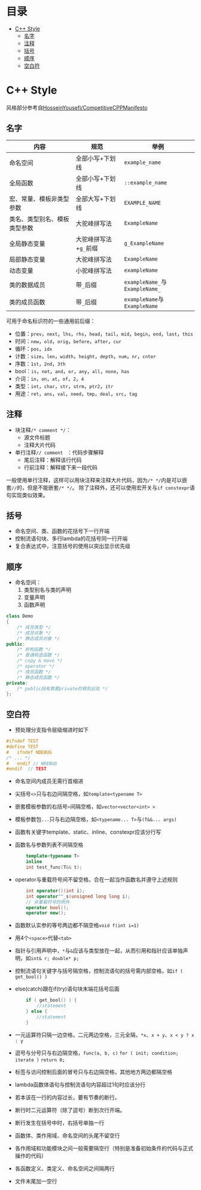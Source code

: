 # 目录
<!-- vim-markdown-toc GFM -->

- [C++ Style](#c-style)
  - [名字](#名字)
  - [注释](#注释)
  - [括号](#括号)
  - [顺序](#顺序)
  - [空白符](#空白符)

<!-- vim-markdown-toc -->

# C++ Style
风格部分参考自[HosseinYousefi/CompetitiveCPPManifesto](https://github.com/HosseinYousefi/CompetitiveCPPManifesto)

## 名字
| 内容                         | 规范                  | 举例                           |
|------------------------------|-----------------------|--------------------------------|
| 命名空间                     | 全部小写+下划线       | `example_name`                 |
| 全局函数                     | 全部小写+下划线       | `::example_name`               |
| 宏、常量、模板非类型参数     | 全部大写+下划线       | `EXAMPLE_NAME`                 |
| 类名、类型别名、模板类型参数 | 大驼峰拼写法          | `ExampleName`                  |
| 全局静态变量                 | 大驼峰拼写法+`g_`前缀 | `g_ExampleName`                |
| 局部静态变量                 | 大驼峰拼写法          | `ExampleName`                  |
| 动态变量                     | 小驼峰拼写法          | `exampleName`                  |
| 类的数据成员                 | 带`_`后缀             | `exampleName_`与`ExampleName_` |
| 类的成员函数                 | 带`_`后缀             | `exampleName`与`ExampleName`   |

可用于命名标识符的一些通用前后缀：
* 位置：`prev`，`next`，`lhs`，`rhs`，`head`，`tail`，`mid`，`begin`，`end`，`last`，`this`
* 时间：`new`，`old`，`orig`，`before`，`after`，`cur`
* 循环：`pos`，`idx`
* 计数：`size`，`len`，`width`，`height`，`depth`，`num`，`nr`，`cnter`
* 序数：`1st`，`2nd`，`3th`
* bool：`is`，`not`，`and`，`or`，`any`，`all`，`none`，`has`
* 介词：`in`，`on`，`at`，`of`，`2`，`4`
* 类型：`int`，`char`，`str`，`strm`，`ptr2`，`itr`
* 用途：`ret`，`ans`，`val`，`need`，`tmp`，`deal`，`src`，`tag`

## 注释
* 块注释`/* comment */`：
    * 源文件标题
    * 注释大片代码
* 单行注释`// comment ` ：代码步骤解释
    * 尾后注释：解释该行代码
    * 行前注释：解释接下来一段代码

一般使用单行注释，这样可以用块注释来注释大片代码，因为`/* */`内是可以嵌套`//`的，但是不能嵌套`/* */`。
除了注释外，还可以使用宏开关与`if constexpr`语句实现类似效果。

## 括号
* 命名空间、类、函数的花括号下一行开端
* 控制流语句块、多行lambda的花括号同一行开端
* 复合表达式中，注意括号的使用以突出显示优先级

## 顺序
* 命名空间：
    1. 类型别名与类的声明
    2. 变量声明
    3. 函数声明
```cpp
class Demo
{
    /* 成员类型 */
    /* 成员对象 */
    /* 静态成员对象 */
public:
    /* 析构函数 */
    /* 普通构造函数 */
    /* copy & move */
    /* operator */
    /* 成员函数 */
    /* 静态成员函数 */
private:
    /* public段有需要private的移到此处 */
};
```

## 空白符
* 预处理分支指令层级缩进时如下
```c
#ifndef TEST
#define TEST
#   ifndef NDEBUG
/* ... */
#   endif // NDEBUG
#endif  // TEST
```
* 命名空间内成员无需行首缩进
* 尖括号`<>`只与右边间隔空格，如`template<typename T>`
* 嵌套模板参数的右括号`>`间隔空格，如`vector<vector<int> >`
* 模板参数包`...`只与右边隔空格，如`<typename... T>`与`(T&&... args)`

* 函数有关键字template、static、inline、constexpr应该分行写
* 函数名与参数列表不间隔空格
    ```cpp
        template<typename T>
        inline
        int test_func(T&& t);
    ```
* operator与重载符号间不留空格，合在一起当作函数名并遵守上述规则
    ```cpp
        int operator()(int i);
        int operator""_s(unsigned long long i);
        // 非重载符号的例外
        operator bool();
        operator new();
    ```
* 函数默认实参的等号两边都不隔空格`void f(int i=1)`
* 用4个`<space>`代替`<tab>`
* 指针与引用声明中，`*`与`&`应该与类型放在一起，从而引用和指针应该单独声明，如`int& r; double* p;`
* 控制流语句关键字与括号隔空格，控制流语句的括号需内部空格，如`if ( get_bool() )`
* else(catch)跟在if(try)语句块末端花括号后面
    ```cpp
        if ( get_bool() ) {
            //statement
        } else {
            //statement
        }
    ```
* 一元运算符只隔一边空格，二元两边空格，三元全隔，`*x`、`x + y`、`x < y ? x : y`
* 逗号与分号只与右边隔空格，`func(a, b, c)` `for ( init; condition; iterate )` `return 0;`
* 标签与访问控制后面的冒号只与右边隔空格，其他地方两边都隔空格
* lambda函数体语句与控制流语句内容超过1句时应该分行
* 若本该在一行的内容过长，要有节奏的断行。
* 断行时二元运算符（除了逗号）断到次行开端。
* 断行发生在括号中时，右括号单独一行
* 函数体、类作用域、命名空间的头尾不留空行
* 各作用域和功能模块之间一般需要隔空行（特别是准备初始条件的代码与正式操作的代码）
* 各函数定义、类定义、命名空间之间隔两行
* 文件末尾加一空行

